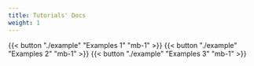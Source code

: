 ```yaml
---
title: Tutorials' Docs
weight: 1
---
```


{{< button "./example" "Examples 1" "mb-1" >}}
{{< button "./example" "Examples 2" "mb-1" >}}
{{< button "./example" "Examples 3" "mb-1" >}}